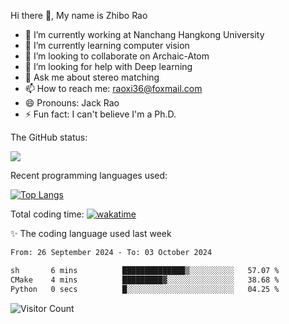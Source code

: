 Hi there 👋, My name is Zhibo Rao
- 🔭 I’m currently working at Nanchang Hangkong University
- 🌱 I’m currently learning computer vision
- 👯 I’m looking to collaborate on Archaic-Atom
- 🤔 I’m looking for help with Deep learning
- 💬 Ask me about stereo matching
- 📫 How to reach me: raoxi36@foxmail.com
- 😄 Pronouns: Jack Rao
- ⚡ Fun fact: I can't believe I'm a Ph.D.

The GitHub status:

![](https://github-readme-stats.vercel.app/api?username=ZhiboRao)

Recent programming languages used:

[![Top Langs](https://github-readme-stats.vercel.app/api/top-langs/?username=ZhiboRao&layout=compact)](https://github.com/anuraghazra/github-readme-stats)

Total coding time: [![wakatime](https://wakatime.com/badge/user/51ec5ec7-4742-4243-9eea-732ade32c0b7.svg)](https://wakatime.com/@51ec5ec7-4742-4243-9eea-732ade32c0b7)

✨ The coding language used last week 
<!--START_SECTION:waka-->

```txt
From: 26 September 2024 - To: 03 October 2024

sh       6 mins          ██████████████▒░░░░░░░░░░   57.07 %
CMake    4 mins          █████████▓░░░░░░░░░░░░░░░   38.68 %
Python   0 secs          █░░░░░░░░░░░░░░░░░░░░░░░░   04.25 %
```

<!--END_SECTION:waka-->

![Visitor Count](https://profile-counter.glitch.me/Raohaocheng/count.svg)
